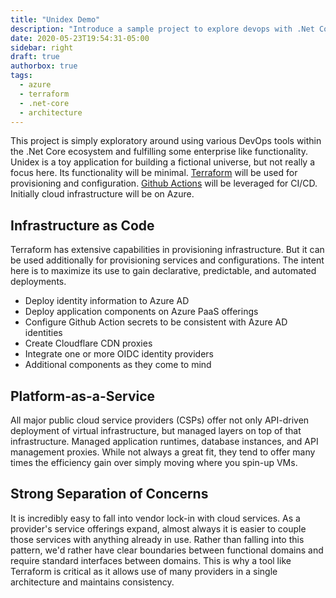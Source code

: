 ```yaml
---
title: "Unidex Demo"
description: "Introduce a sample project to explore devops with .Net Core and public CSPs."
date: 2020-05-23T19:54:31-05:00
sidebar: right
draft: true
authorbox: true
tags:
  - azure
  - terraform
  - .net-core
  - architecture
---
```

This project is simply exploratory around using various DevOps tools within the .Net Core ecosystem
and fulfilling some enterprise like functionality. Unidex is a toy application for building a
fictional universe, but not really a focus here. Its functionality will be minimal.
[Terraform](https://www.terraform.io/docs/index.html) will be used for provisioning and
configuration. [Github Actions](https://github.com/features/actions) will be leveraged for CI/CD. Initially
cloud infrastructure will be on Azure.

## Infrastructure as Code

Terraform has extensive capabilities in provisioning infrastructure. But it can be used
additionally for provisioning services and configurations. The intent here is to maximize its
use to gain declarative, predictable, and automated deployments.

  * Deploy identity information to Azure AD
  * Deploy application components on Azure PaaS offerings
  * Configure Github Action secrets to be consistent with Azure AD identities
  * Create Cloudflare CDN proxies
  * Integrate one or more OIDC identity providers
  * Additional components as they come to mind

## Platform-as-a-Service

All major public cloud service providers (CSPs) offer not only API-driven deployment of virtual
infrastructure, but managed layers on top of that infrastructure. Managed application runtimes, 
database instances, and API management proxies. While not always a great fit, they tend to offer
many times the efficiency gain over simply moving where you spin-up VMs.

## Strong Separation of Concerns

It is incredibly easy to fall into vendor lock-in with cloud services. As a provider's service
offerings expand, almost always it is easier to couple those services with anything already in use.
Rather than falling into this pattern, we'd rather have clear boundaries between functional domains and
require standard interfaces between domains. This is why a tool like Terraform is critical as it
allows use of many providers in a single architecture and maintains consistency.
